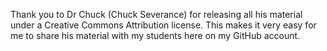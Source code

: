 Thank you to Dr Chuck (Chuck Severance) for releasing all his material under a Creative Commons Attribution license. This makes it very easy for me to share his material with my students here on my GitHub account. 
